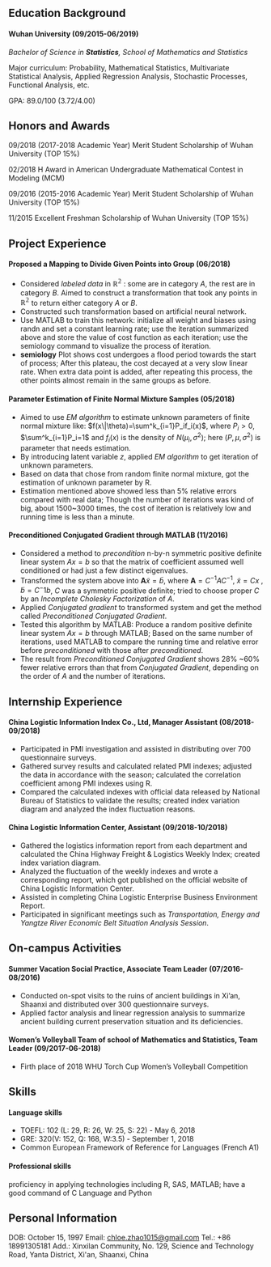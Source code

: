 ## Education Background

#### Wuhan University (09/2015-06/2019)

*Bachelor of Science in **Statistics**, School of Mathematics and Statistics*

Major curriculum: Probability, Mathematical Statistics, Multivariate Statistical Analysis, Applied Regression Analysis, Stochastic Processes, Functional Analysis, etc.

GPA: 89.0/100 (3.72/4.00)

## Honors and Awards

09/2018 (2017-2018 Academic Year) Merit Student Scholarship of Wuhan University (TOP 15%)

02/2018 H Award in American Undergraduate Mathematical Contest in Modeling (MCM)

09/2016 (2015-2016 Academic Year) Merit Student Scholarship of Wuhan University (TOP 15%)

11/2015 Excellent Freshman Scholarship of Wuhan University (TOP 15%)

## Project Experience

#### Proposed a Mapping to Divide Given Points into Group (06/2018)                              

* Considered *labeled data* in $\mathbb{R^2}$ : some are in category *A*, the rest are in category *B*. Aimed to construct a transformation that took any points in  $\mathbb{R^2}$ to return either category *A* or *B*.
* Constructed such transformation based on artificial neural network.
* Use MATLAB to train this network: initialize all weight and biases using randn and set a constant learning rate; use the iteration summarized above and store the value of cost function as each iteration; use the semiology command to visualize the process of iteration.
* **semiology** Plot shows cost undergoes a flood period towards the start of process; After this plateau, the cost decayed at a very slow linear rate. When extra data point is added, after repeating this process, the other points almost remain in the same groups as before.

#### Parameter Estimation of Finite Normal Mixture Samples (05/2018)

* Aimed to use *EM algorithm* to estimate unknown parameters of finite normal mixture like: $f(x\|\theta)=\sum^k_{i=1}P_if_i(x)$, where $P_i > 0$, $\sum^k_{i=1}P_i=1$ and $f_i(x)$ is the density of $N(\mu_i,\sigma^2)$; here $(P, \mu, \sigma^2)$ is parameter that needs estimation.
* By introducing latent variable $z$, applied *EM algorithm* to get iteration of unknown parameters.
* Based on data that chose from random finite normal mixture, got the estimation of unknown parameter by R. 
* Estimation mentioned above showed less than 5% relative errors compared with real data; Though the number of iterations was kind of big, about 1500~3000 times, the cost of iteration is relatively low and running time is less than a minute.
#### Preconditioned Conjugated Gradient through MATLAB (11/2016)
* Considered a method to *precondition* n-by-n symmetric positive definite linear system $Ax=b$ so that the matrix of coefficient assumed well conditioned or had just a few distinct eigenvalues.
* Transformed the system above into $\mathbf{A}\tilde{x}=\tilde{b}$, where $\mathbf{A}=C^{-1}AC^{-1}$, $\tilde{x}=Cx$ , $\tilde{b}=C^-1b$, $C$ was a symmetric positive definite; tried to choose proper $C$ by an *Incomplete Cholesky Factorization* of $A$.
* Applied *Conjugated gradient* to transformed system and get the method called *Preconditioned Conjugated Gradient*.
* Tested this algorithm by MATLAB: Produce a random positive definite linear system $Ax=b$ through MATLAB; Based on the same number of iterations, used MATLAB to compare the running time and relative error before *preconditioned* with those after *preconditioned*.
* The result from *Preconditioned Conjugated Gradient* shows 28% ~60% fewer relative errors than that from *Conjugated Gradient*, depending on the order of $A​$ and the number of iterations. 

## Internship Experience

#### China Logistic Information Index Co., Ltd, Manager Assistant (08/2018-09/2018)

* Participated in PMI investigation and assisted in distributing over 700 questionnaire surveys. 
* Gathered survey results and calculated related PMI indexes; adjusted the data in accordance with the season; calculated the correlation coefficient among PMI indexes using R. 
* Compared the calculated indexes with official data released by National Bureau of Statistics to validate the results; created index variation diagram and analyzed the index fluctuation reasons.

#### China Logistic Information Center, Assistant (09/2018-10/2018)

- Gathered the logistics information report from each department and calculated the China Highway Freight & Logistics Weekly Index; created index variation diagram. 
- Analyzed the fluctuation of the weekly indexes and wrote a corresponding report, which got published on the official website of China Logistic Information Center. 
- Assisted in completing China Logistic Enterprise Business Environment Report. 
- Participated in significant meetings such as *Transportation, Energy and Yangtze River Economic Belt Situation Analysis Session*.

## On-campus Activities

#### Summer Vacation Social Practice, Associate Team Leader (07/2016-08/2016)

* Conducted on-spot visits to the ruins of ancient buildings in Xi’an, Shaanxi and distributed over 300 questionnaire surveys.
* Applied factor analysis and linear regression analysis to summarize ancient building current preservation situation and its deficiencies.

#### Women’s Volleyball Team of school of Mathematics and Statistics, Team Leader (09/2017-06-2018)

* Firth place of 2018 WHU Torch Cup Women’s Volleyball Competition

## Skills

#### Language skills

* TOEFL: 102 (L: 29, R: 26, W: 25, S: 22) - May 6, 2018
* GRE: 320(V: 152, Q: 168, W:3.5) - September 1, 2018
* Common European Framework of Reference for Languages (French A1)

#### Professional skills

proficiency in applying technologies including R, SAS, MATLAB; have a good command of C Language and Python

## Personal Information
DOB: October 15, 1997
Email: chloe.zhao1015@gmail.com
Tel.: +86 18991305181 Add.: Xinxilan Community, No. 129, Science and Technology Road, Yanta District, Xi'an, Shaanxi, China